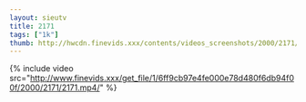 ```yaml
--- 
layout: sieutv
title: 2171
tags: ["1k"]
thumb: http://hwcdn.finevids.xxx/contents/videos_screenshots/2000/2171/preview.mp4.jpg
---
```

{% include video src="http://www.finevids.xxx/get_file/1/6ff9cb97e4fe000e78d480f6db94f00f/2000/2171/2171.mp4/" %} 
